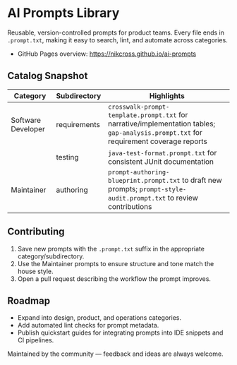 # AI Prompts Library

Reusable, version-controlled prompts for product teams. Every file ends in `.prompt.txt`, making it easy to search, lint, and automate across categories.

- GitHub Pages overview: https://nikcross.github.io/ai-prompts

## Catalog Snapshot

| Category | Subdirectory | Highlights |
| --- | --- | --- |
| Software Developer | requirements | `crosswalk-prompt-template.prompt.txt` for narrative/implementation tables; `gap-analysis.prompt.txt` for requirement coverage reports |
| | testing | `java-test-format.prompt.txt` for consistent JUnit documentation |
| Maintainer | authoring | `prompt-authoring-blueprint.prompt.txt` to draft new prompts; `prompt-style-audit.prompt.txt` to review contributions |

## Contributing

1. Save new prompts with the `.prompt.txt` suffix in the appropriate category/subdirectory.
2. Use the Maintainer prompts to ensure structure and tone match the house style.
3. Open a pull request describing the workflow the prompt improves.

## Roadmap

- Expand into design, product, and operations categories.
- Add automated lint checks for prompt metadata.
- Publish quickstart guides for integrating prompts into IDE snippets and CI pipelines.

Maintained by the community — feedback and ideas are always welcome.
